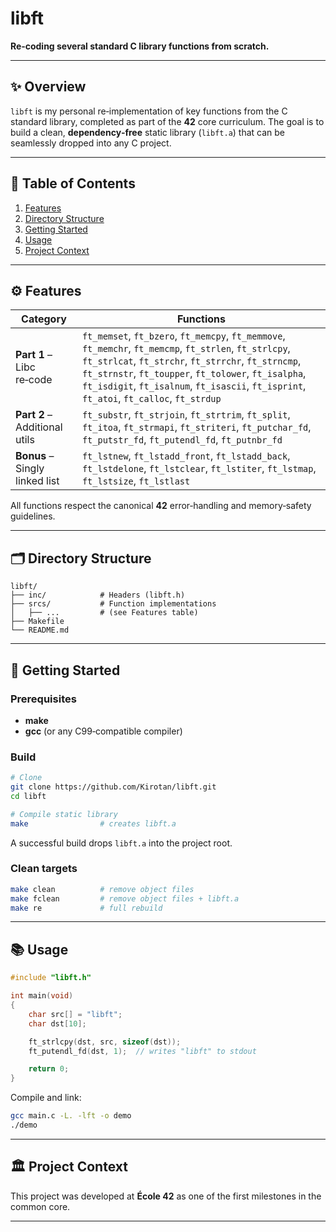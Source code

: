 # libft

**Re‑coding several standard C library functions from scratch.**

---

## ✨ Overview

`libft` is my personal re‑implementation of key functions from the C standard library, completed as part of the **42** core curriculum.
The goal is to build a clean, **dependency‑free** static library (`libft.a`) that can be seamlessly dropped into any C project.

---

## 📑 Table of Contents

1. [Features](#features)
2. [Directory Structure](#directory-structure)
3. [Getting Started](#getting-started)
4. [Usage](#usage)
5. [Project Context](#project-context)

---

<a id="features"></a>

## ⚙️ Features

| Category                       | Functions                                                                                                                                                                                                                                                                                                           |
| ------------------------------ | ------------------------------------------------------------------------------------------------------------------------------------------------------------------------------------------------------------------------------------------------------------------------------------------------------------------- |
| **Part 1** – Libc re‑code      | `ft_memset`, `ft_bzero`, `ft_memcpy`, `ft_memmove`, `ft_memchr`, `ft_memcmp`, `ft_strlen`, `ft_strlcpy`, `ft_strlcat`, `ft_strchr`, `ft_strrchr`, `ft_strncmp`, `ft_strnstr`, `ft_toupper`, `ft_tolower`, `ft_isalpha`, `ft_isdigit`, `ft_isalnum`, `ft_isascii`, `ft_isprint`, `ft_atoi`, `ft_calloc`, `ft_strdup` |
| **Part 2** – Additional utils  | `ft_substr`, `ft_strjoin`, `ft_strtrim`, `ft_split`, `ft_itoa`, `ft_strmapi`, `ft_striteri`, `ft_putchar_fd`, `ft_putstr_fd`, `ft_putendl_fd`, `ft_putnbr_fd`                                                                                                                                                       |
| **Bonus** – Singly linked list | `ft_lstnew`, `ft_lstadd_front`, `ft_lstadd_back`, `ft_lstdelone`, `ft_lstclear`, `ft_lstiter`, `ft_lstmap`, `ft_lstsize`, `ft_lstlast`                                                                                                                                                                              |

All functions respect the canonical **42** error‑handling and memory‑safety guidelines.

---

<a id="directory-structure"></a>

## 🗂️ Directory Structure

```text
libft/
├── inc/            # Headers (libft.h)
├── srcs/           # Function implementations
│   ├── ...         # (see Features table)
├── Makefile
└── README.md
```

---

<a id="getting-started"></a>

## 🚀 Getting Started

### Prerequisites

* **make**
* **gcc** (or any C99‑compatible compiler)

### Build

```bash
# Clone
git clone https://github.com/Kirotan/libft.git
cd libft

# Compile static library
make                # creates libft.a
```

A successful build drops `libft.a` into the project root.

### Clean targets

```bash
make clean          # remove object files
make fclean         # remove object files + libft.a
make re             # full rebuild
```

---

<a id="usage"></a>

## 📚 Usage

```c
#include "libft.h"

int main(void)
{
    char src[] = "libft";
    char dst[10];

    ft_strlcpy(dst, src, sizeof(dst));
    ft_putendl_fd(dst, 1);  // writes "libft" to stdout

    return 0;
}
```

Compile and link:

```bash
gcc main.c -L. -lft -o demo
./demo
```

---

<a id="project-context"></a>

## 🏛️ Project Context

This project was developed at **École 42** as one of the first milestones in the common core.

---
